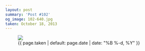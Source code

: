 ```yaml
---
layout: post
summary: 'Post #102'
og_image: 102-640.jpg
taken: October 18, 2013
---
```


<figure class="post">
 <img sizes="(min-width: 700px) 50vw, calc(100vw - 2rem)" src="{{ site.assets_url }}/102-320.jpg" srcset="{{ site.assets_url }}/102-640.jpg 640w, {{ site.assets_url }}/102-480.jpg 480w, {{ site.assets_url }}/102-320.jpg 320w, {{ site.assets_url }}/102-160.jpg 160w"/>
 <figcaption>
  <time>
   {{ page.taken | default: page.date | date: "%B %-d, %Y" }}
  </time>
 </figcaption>
</figure>
